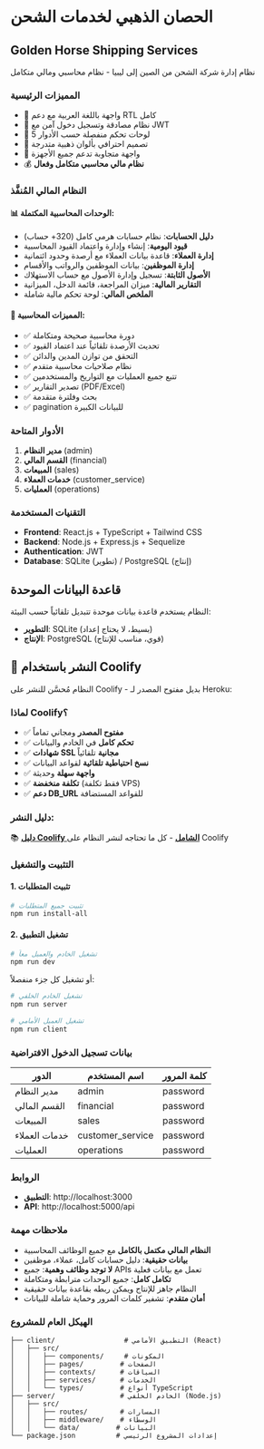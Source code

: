 # الحصان الذهبي لخدمات الشحن
## Golden Horse Shipping Services

نظام إدارة شركة الشحن من الصين إلى ليبيا - نظام محاسبي ومالي متكامل

### المميزات الرئيسية
- 🌟 واجهة باللغة العربية مع دعم RTL كامل
- 🔐 نظام مصادقة وتسجيل دخول آمن مع JWT
- 👥 5 لوحات تحكم منفصلة حسب الأدوار
- 🎨 تصميم احترافي بألوان ذهبية متدرجة
- 📱 واجهة متجاوبة تدعم جميع الأجهزة
- 💰 **نظام مالي محاسبي متكامل وفعال**

### النظام المالي المُنفَّذ
#### 📊 الوحدات المحاسبية المكتملة:
- **دليل الحسابات**: نظام حسابات هرمي كامل (320+ حساب)
- **قيود اليومية**: إنشاء وإدارة واعتماد القيود المحاسبية
- **إدارة العملاء**: قاعدة بيانات العملاء مع أرصدة وحدود ائتمانية
- **إدارة الموظفين**: بيانات الموظفين والرواتب والأقسام
- **الأصول الثابتة**: تسجيل وإدارة الأصول مع حساب الاستهلاك
- **التقارير المالية**: ميزان المراجعة، قائمة الدخل، الميزانية
- **الملخص المالي**: لوحة تحكم مالية شاملة

#### 🔧 المميزات المحاسبية:
- ✅ دورة محاسبية صحيحة ومتكاملة
- ✅ تحديث الأرصدة تلقائياً عند اعتماد القيود
- ✅ التحقق من توازن المدين والدائن
- ✅ نظام صلاحيات محاسبية متقدم
- ✅ تتبع جميع العمليات مع التواريخ والمستخدمين
- ✅ تصدير التقارير (PDF/Excel)
- ✅ بحث وفلترة متقدمة
- ✅ pagination للبيانات الكبيرة

### الأدوار المتاحة
1. **مدير النظام** (admin)
2. **القسم المالي** (financial)
3. **المبيعات** (sales)
4. **خدمات العملاء** (customer_service)
5. **العمليات** (operations)

### التقنيات المستخدمة
- **Frontend**: React.js + TypeScript + Tailwind CSS
- **Backend**: Node.js + Express.js + Sequelize
- **Authentication**: JWT
- **Database**: SQLite (تطوير) / PostgreSQL (إنتاج)

## قاعدة البيانات الموحدة

النظام يستخدم قاعدة بيانات موحدة تتبديل تلقائياً حسب البيئة:
- **التطوير**: SQLite (بسيط، لا يحتاج إعداد)
- **الإنتاج**: PostgreSQL (قوي، مناسب للإنتاج)

## 🚀 النشر باستخدام Coolify

النظام مُحسَّن للنشر على Coolify - بديل مفتوح المصدر لـ Heroku:

### **لماذا Coolify؟**
- ✅ **مفتوح المصدر** ومجاني تماماً
- ✅ **تحكم كامل** في الخادم والبيانات
- ✅ **شهادات SSL مجانية** تلقائياً
- ✅ **نسخ احتياطية تلقائية** لقواعد البيانات
- ✅ **واجهة سهلة** وحديثة
- ✅ **تكلفة منخفضة** (فقط تكلفة VPS)
- ✅ **دعم DB_URL** للقواعد المستضافة

### **دليل النشر:**
📚 **[دليل Coolify الشامل](COOLIFY_DEPLOYMENT_GUIDE.md)** - كل ما تحتاجه لنشر النظام على Coolify

### التثبيت والتشغيل

#### 1. تثبيت المتطلبات
```bash
# تثبيت جميع المتطلبات
npm run install-all
```

#### 2. تشغيل التطبيق
```bash
# تشغيل الخادم والعميل معاً
npm run dev
```

أو تشغيل كل جزء منفصلاً:
```bash
# تشغيل الخادم الخلفي
npm run server

# تشغيل العميل الأمامي
npm run client
```

### بيانات تسجيل الدخول الافتراضية

| الدور | اسم المستخدم | كلمة المرور |
|-------|-------------|------------|
| مدير النظام | admin | password |
| القسم المالي | financial | password |
| المبيعات | sales | password |
| خدمات العملاء | customer_service | password |
| العمليات | operations | password |

### الروابط
- **التطبيق**: http://localhost:3000
- **API**: http://localhost:5000/api

### ملاحظات مهمة
- **النظام المالي مكتمل بالكامل** مع جميع الوظائف المحاسبية
- **بيانات حقيقية**: دليل حسابات كامل، عملاء، موظفين
- **لا توجد وظائف وهمية**: جميع APIs تعمل مع بيانات فعلية
- **تكامل كامل**: جميع الوحدات مترابطة ومتكاملة
- النظام جاهز للإنتاج ويمكن ربطه بقاعدة بيانات حقيقية
- **أمان متقدم**: تشفير كلمات المرور وحماية شاملة للبيانات

### الهيكل العام للمشروع
```
├── client/                 # التطبيق الأمامي (React)
│   ├── src/
│   │   ├── components/     # المكونات
│   │   ├── pages/         # الصفحات
│   │   ├── contexts/      # السياقات
│   │   ├── services/      # الخدمات
│   │   └── types/         # أنواع TypeScript
├── server/                # الخادم الخلفي (Node.js)
│   ├── src/
│   │   ├── routes/        # المسارات
│   │   ├── middleware/    # الوسطاء
│   │   └── data/         # البيانات
└── package.json          # إعدادات المشروع الرئيسي